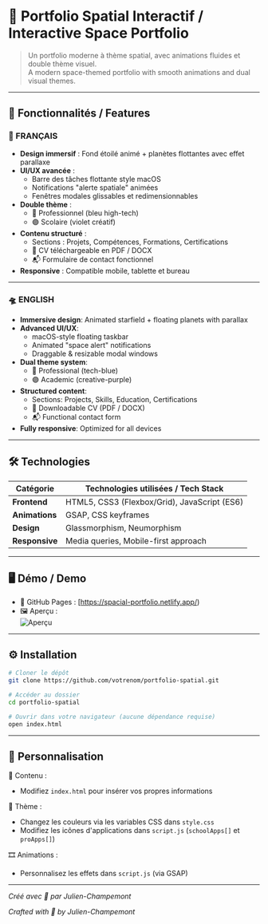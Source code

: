 # 🌌 Portfolio Spatial Interactif / Interactive Space Portfolio

> Un portfolio moderne à thème spatial, avec animations fluides et double thème visuel.  
> A modern space-themed portfolio with smooth animations and dual visual themes.

---

## 🚀 Fonctionnalités / Features

### 🌠 FRANÇAIS
- **Design immersif** : Fond étoilé animé + planètes flottantes avec effet parallaxe  
- **UI/UX avancée** :
  - Barre des tâches flottante style macOS  
  - Notifications "alerte spatiale" animées  
  - Fenêtres modales glissables et redimensionnables  
- **Double thème** :
  - 🔵 Professionnel (bleu high-tech)
  - 🟣 Scolaire (violet créatif)  
- **Contenu structuré** :
  - Sections : Projets, Compétences, Formations, Certifications  
  - 📄 CV téléchargeable en PDF / DOCX  
  - 📬 Formulaire de contact fonctionnel  
- **Responsive** : Compatible mobile, tablette et bureau  

---

### 🛸 ENGLISH
- **Immersive design**: Animated starfield + floating planets with parallax  
- **Advanced UI/UX**:
  - macOS-style floating taskbar  
  - Animated "space alert" notifications  
  - Draggable & resizable modal windows  
- **Dual theme system**:
  - 🔵 Professional (tech-blue)  
  - 🟣 Academic (creative-purple)  
- **Structured content**:
  - Sections: Projects, Skills, Education, Certifications  
  - 📄 Downloadable CV (PDF / DOCX)  
  - 📬 Functional contact form  
- **Fully responsive**: Optimized for all devices  

---

## 🛠 Technologies

| Catégorie    | Technologies utilisées / Tech Stack                |
|--------------|---------------------------------------------------|
| **Frontend** | HTML5, CSS3 (Flexbox/Grid), JavaScript (ES6)      |
| **Animations** | GSAP, CSS keyframes                            |
| **Design**   | Glassmorphism, Neumorphism                        |
| **Responsive** | Media queries, Mobile-first approach            |

---

## 🖥 Démo / Demo

- 🔗 GitHub Pages : [https://spacial-portfolio.netlify.app/) 
- 🖼 Aperçu :  
  ![Aperçu](https://i.postimg.cc/3J0qgrPF/a8bad7c5-b055-43ae-b586-df273d2c90ef.png) 

---

## ⚙️ Installation

```bash
# Cloner le dépôt
git clone https://github.com/votrenom/portfolio-spatial.git

# Accéder au dossier
cd portfolio-spatial

# Ouvrir dans votre navigateur (aucune dépendance requise)
open index.html

```

---

## 📝 Personnalisation

📝 Contenu :

  - Modifiez ```index.html``` pour insérer vos propres informations

🎨 Thème : 

  - Changez les couleurs via les variables CSS dans ```style.css```
  - Modifiez les icônes d'applications dans ```script.js``` (```schoolApps[]``` et ```proApps[]```)

🎞️ Animations :

  - Personnalisez les effets dans ```script.js``` (via GSAP)


---

*Créé avec 🚀 par Julien-Champemont*

*Crafted with 🚀 by Julien-Champemont*
